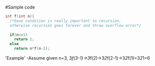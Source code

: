 #Sample code

```cpp
int f(int n){
  /*base condition is really important to recursion, 
  otherwise recursion goes forever and throw overflow error*/
  
  if(n<=1)
    return 1;
  else
    return n*f(n-1);
```
'Example' -Assume given n=3, 3*f(3-1)->3*f(2)->3*2*f(2-1)->3*2*f(1)=3*2*1=6
